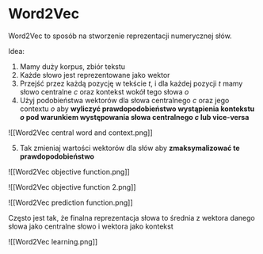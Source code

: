 # Word2Vec

Word2Vec to sposób na stworzenie reprezentacji numerycznej słów.



Idea:

1. Mamy duży korpus, zbiór tekstu
2. Każde słowo jest reprezentowane jako wektor
3. Przejść przez każdą pozycję w tekście $t$, i dla każdej pozycji $t$ mamy słowo centralne $c$ oraz kontekst wokół tego słowa $o$
4. Użyj podobieństwa wektorów dla słowa centralnego $c$ oraz jego contextu $o$ aby **wyliczyć prawdopodobieństwo wystąpienia kontekstu $o$ pod warunkiem występowania słowa centralnego $c$ lub vice-versa**

![[Word2Vec central word and context.png]]

5. Tak zmieniaj wartości wektorów dla słów aby **zmaksymalizować te prawdopodobieństwo**

![[Word2Vec objective function.png]]

![[Word2Vec objective function 2.png]]

![[Word2Vec prediction function.png]]

Często jest tak, że finalna reprezentacja słowa to średnia z wektora danego słowa jako centralne słowo i wektora jako kontekst


![[Word2Vec learning.png]]